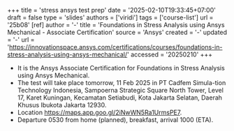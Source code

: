 +++
title = 'stress ansys test prep'
date = '2025-02-10T19:33:45+07:00'
draft = false
type = 'slides'
authors = ['viridi']
tags = ['course-list']
url = '25b08'
[ref]
author = '-'
title = 'Foundations in Stress Analysis using Ansys Mechanical - Associate Certification'
source = 'Ansys'
created = '-'
updated = '-'
url = 'https://innovationspace.ansys.com/certifications/courses/foundations-in-stress-analysis-using-ansys-mechanical/'
accessed = '20250210'
+++
<!--more-->

+ It is the Ansys Associate Certification for Foundations in Stress Analysis using Ansys Mechanical.
+ The test will take place tomorrow, 11 Feb 2025 in PT Cadfem Simula-tion Technology Indonesia, Sampoerna Strategic Square North Tower, Level 17, Karet Kuningan, Kecamatan Setiabudi, Kota Jakarta Selatan, Daerah Khusus Ibukota Jakarta 12930.
+ Location https://maps.app.goo.gl/2iNwWN5Ra1UrmsPE7.
+ Departure 0530 from home (planned), breakfast, arrival 1000 (ETA).
